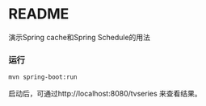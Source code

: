 README
===========================

演示Spring cache和Spring Schedule的用法

### 运行
```bash
mvn spring-boot:run
```
启动后，可通过http://localhost:8080/tvseries 来查看结果。

